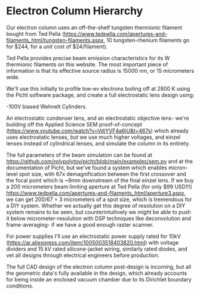 # Electron Column Hierarchy
Our electron column uses an off-the-shelf tungsten thermionic filament bought from Ted Pella (https://www.tedpella.com/apertures-and-filaments_html/tungsten-filaments.aspx, 10 tungsten-rhenium filaments go for $244, for a unit cost of $24/filament).

Ted Pella provides precise beam emission characteristics for its W thermionic filaments on this website. The most important piece of information is that its effective source radius is 15000 nm, or 15 micrometers wide.

We'll use this initially to profile low-ev electrons boiling off at 2800 K using the Picht software package, and create a full electrostatic lens design using:

-100V biased Wehnelt Cylinders.

An electrostatic condenser lens, and an electrostatic objective lens- we're building off the Applied Science SEM proof-of-concept (https://www.youtube.com/watch?v=VdjYVF4a6iU&t=467s) which already uses electrostatic lenses, but we use much higher voltages, and einzel lenses instead of cylindrical lenses, and simulate the column in its entirety.

The full parameters of the beam simulation can be found at https://github.com/rolypolytoy/picht/blob/main/examples/sem.py and at the documentation of Picht, but we've found a system which enables micron-level spot size, with 67x demagnification between the first crossover and the focal point which is ~8mm downstream of the final einzel lens. If we buy a 200 micrometers beam limiting aperture at Ted Pella (for only $99 USD!!!) https://www.tedpella.com/apertures-and-filaments_html/aperture3.aspx, we can get 200/67 = 3 micrometers of a spot size, which is tremendous for a DIY system. Whether we actually get this degree of resolution on a DIY system remains to be seen, but counterintuitively we might be able to push it below micrometer-resolution with DSP techniques like deconvolution and frame-averaging- if we have a good enough raster scanner.

For power supplies I'll use an electrostatic power supply rated for 10kV (https://ar.aliexpress.com/item/1005003518403820.html) with voltage dividers and 15 kV rated silicone-jacket wiring, similarly rated diodes, and vet all designs through electrical engineers before production.

The full CAD design of the electron column post-design is incoming, but all the geometric data's fully available in the design, which already accounts for being inside an enclosed vacuum chamber due to its Dirichlet boundary conditions.
